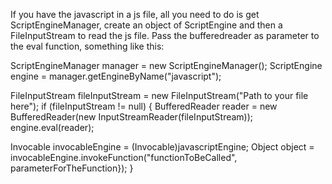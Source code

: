 If you have the javascript in a js file, all you need to do is get ScriptEngineManager, create an object of ScriptEngine and then a FileInputStream to read the js file. Pass the bufferedreader as parameter to the eval function, something like this:

ScriptEngineManager manager = new ScriptEngineManager();
ScriptEngine engine = manager.getEngineByName("javascript");

FileInputStream fileInputStream = new FileInputStream("Path to your file here");
if (fileInputStream != null)
{
BufferedReader reader = new BufferedReader(new InputStreamReader(fileInputStream));
engine.eval(reader);

Invocable invocableEngine = (Invocable)javascriptEngine;
Object object = invocableEngine.invokeFunction("functionToBeCalled", parameterForTheFunction});
}




